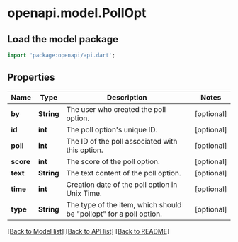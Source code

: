 # openapi.model.PollOpt

## Load the model package
```dart
import 'package:openapi/api.dart';
```

## Properties
Name | Type | Description | Notes
------------ | ------------- | ------------- | -------------
**by** | **String** | The user who created the poll option. | [optional] 
**id** | **int** | The poll option's unique ID. | [optional] 
**poll** | **int** | The ID of the poll associated with this option. | [optional] 
**score** | **int** | The score of the poll option. | [optional] 
**text** | **String** | The text content of the poll option. | [optional] 
**time** | **int** | Creation date of the poll option in Unix Time. | [optional] 
**type** | **String** | The type of the item, which should be \"pollopt\" for a poll option. | [optional] 

[[Back to Model list]](../README.md#documentation-for-models) [[Back to API list]](../README.md#documentation-for-api-endpoints) [[Back to README]](../README.md)


